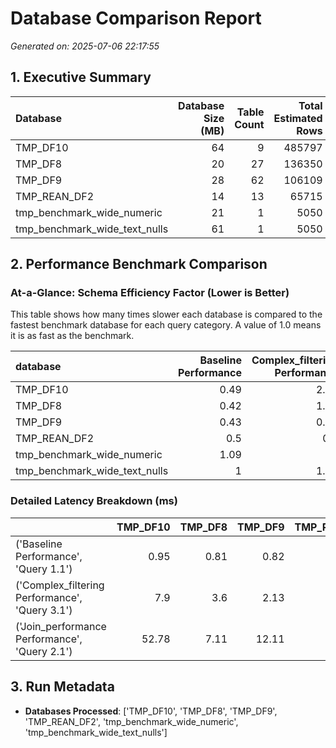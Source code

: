 # Database Comparison Report

_Generated on: 2025-07-06 22:17:55_


## 1. Executive Summary

| Database                      |   Database Size (MB) |   Table Count |   Total Estimated Rows |   JDI (Join Dependency Index) |   NF (Normalization Factor) |
|:------------------------------|---------------------:|--------------:|-----------------------:|------------------------------:|----------------------------:|
| TMP_DF10                      |                   64 |             9 |                 485797 |                        0.2778 |                      0.2485 |
| TMP_DF8                       |                   20 |            27 |                 136350 |                        0.0741 |                      0.2139 |
| TMP_DF9                       |                   28 |            62 |                 106109 |                        0.0719 |                      0.3503 |
| TMP_REAN_DF2                  |                   14 |            13 |                  65715 |                        0.1538 |                      0.1857 |
| tmp_benchmark_wide_numeric    |                   21 |             1 |                   5050 |                      nan      |                    nan      |
| tmp_benchmark_wide_text_nulls |                   61 |             1 |                   5050 |                      nan      |                    nan      |


## 2. Performance Benchmark Comparison

### At-a-Glance: Schema Efficiency Factor (Lower is Better)

This table shows how many times slower each database is compared to the fastest benchmark database for each query category. A value of 1.0 means it is as fast as the benchmark.

| database                      |   Baseline Performance |   Complex_filtering Performance |   Join_performance Performance |
|:------------------------------|-----------------------:|--------------------------------:|-------------------------------:|
| TMP_DF10                      |                   0.49 |                            2.51 |                           2.27 |
| TMP_DF8                       |                   0.42 |                            1.15 |                           0.31 |
| TMP_DF9                       |                   0.43 |                            0.68 |                           0.52 |
| TMP_REAN_DF2                  |                   0.5  |                            0.4  |                           0.35 |
| tmp_benchmark_wide_numeric    |                   1.09 |                            1    |                           1    |
| tmp_benchmark_wide_text_nulls |                   1    |                            1.43 |                           1.03 |


### Detailed Latency Breakdown (ms)

|                                                |   TMP_DF10 |   TMP_DF8 |   TMP_DF9 |   TMP_REAN_DF2 |   tmp_benchmark_wide_numeric |   tmp_benchmark_wide_text_nulls |
|:-----------------------------------------------|-----------:|----------:|----------:|---------------:|-----------------------------:|--------------------------------:|
| ('Baseline Performance', 'Query 1.1')          |       0.95 |      0.81 |      0.82 |           0.96 |                         2.11 |                            1.93 |
| ('Complex_filtering Performance', 'Query 3.1') |       7.9  |      3.6  |      2.13 |           1.27 |                         3.14 |                            4.5  |
| ('Join_performance Performance', 'Query 2.1')  |      52.78 |      7.11 |     12.11 |           8.04 |                        23.21 |                           23.8  |


## 3. Run Metadata

- **Databases Processed**: ['TMP_DF10', 'TMP_DF8', 'TMP_DF9', 'TMP_REAN_DF2', 'tmp_benchmark_wide_numeric', 'tmp_benchmark_wide_text_nulls']
